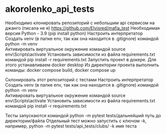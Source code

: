 # akorolenko_api_tests

Необходимо клонировать репозиторий с небольшим api сервисом на джанго (писала не я) https://github.com/Elvisred/mafia_test
Необходимая версия Python - 3.9 (pip install python)
Настроить интерпретатор
Создать venv (в папке env, так как она находится в .gitignore) командой python -m venv  
Активировать виртуальное окружение командой source env\Scripts\activate
Установить зависимости из файла requirements.txt командой pip install -r requirements.txt
Запустить проект в докере. Для этого устанавливаем docker desktop
Из директории проекта выполнить команды: docker compose build, docker compose up 

Склонировать этот репозиторий с тестами 
Настроить интерпретатор
Создать venv (в папке env, так как она находится в .gitignore) командой python -m venv  
Активировать виртуальное окружение командой source env\Scripts\activate
Установить зависимости из файла requirements.txt командой pip install -r requirements.txt

Тесты запускаются командой python -m pytest tests/дальнейший путь до директории/файла
Отдельный тест можно запустить с ключом -k, например, python -m pytest tests/api_tests/clubs/ -k имя теста
